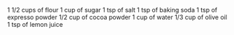 1 1/2 cups of flour
1 cup of sugar
1 tsp of salt
1 tsp of baking soda
1 tsp of expresso powder
1/2 cup of cocoa powder
1 cup of water
1/3 cup of olive oil
1 tsp of lemon juice